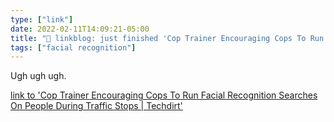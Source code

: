 ```yaml
---
type: ["link"]
date: 2022-02-11T14:09:21-05:00
title: "🔗 linkblog: just finished 'Cop Trainer Encouraging Cops To Run Facial Recognition Searches On People During Traffic Stops | Techdirt'"
tags: ["facial recognition"]
---
```

Ugh ugh ugh.
 
[link to 'Cop Trainer Encouraging Cops To Run Facial Recognition Searches On People During Traffic Stops | Techdirt'](https://www.techdirt.com/articles/20220206/11255548424/cop-trainer-encouraging-cops-to-run-facial-recognition-searches-people-during-traffic-stops.shtml)
